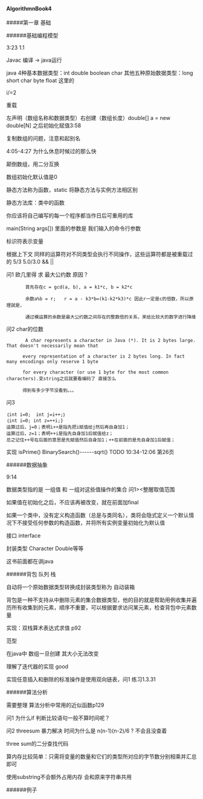 #### AlgorithmnBook4
#####第一章 基础

######基础编程模型

3:23  1.1

Javac 编译  -> java运行

java 4种基本数据类型：int double boolean char   其他五种原始数据类型：long short char byte float 这里的

i/=2 

重载

左声明（数组名称和数据类型）右创建（数组长度）double[] a = new double[N]   之后初始化赋值3:58

复制数组的问题，注意和起别名

4:05-4:27 为什么休息时候过的那么快

颠倒数组，用二分互换

数组初始化默认值是0

静态方法称为函数，static 将静态方法与实例方法相区别

静态方法库：类中的函数

你应该将自己编写的每一个程序都当作日后可重用的库

main(String args[]) 里面的参数是 我们输入的命令行参数

标识符表示变量

根据上下文 同样的运算符对不同类型会执行不同操作，这些运算符都是被重载过的 5/3 5.0/3.0 && ||


 问1    欧几里得 求 最大公约数 原因？      

           首先存在c = gcd(a, b), a = k1*c, b = k2*c

           余数a%b = r;   r = a - k3*b=(k1-k2*k3)*c 因此r一定是c的倍数，所以原理就是，

           通过模运算的余数是最大公约数之间存在的整数倍的关系，来给比较大的数字进行降维

问2     char的位数

           A char represents a character in Java (*). It is 2 bytes large. That doesn't necessarily mean that 

          every representation of a character is 2 bytes long. In fact many encodings only reserve 1 byte 

          for every character (or use 1 byte for the most common characters).变string之后就要看编码了 直接怎么 

          得到有多少字节没看到。。。

问3

    ｛int i=0;  int j=i++;｝
    ｛int i=0; int z=++i;}
    运算过后，j=0；表明i++是指先把i赋值给j然后再自身加1；
    运算过后，z=1；表明++i是指先自身加1后赋值给z；
    总之记住++号在后面的意思是先赋值然后自身加1；++在前面的是先自身加1后赋值；

实现  isPrime() BinarySearch()------sqrt() TODO 10:34-12:06   第26页

######数据抽象

9:14

数据类型指的是 一组值 和 一组对这些值操作的集合  问1><整醒取值范围

如果值在初始化之后，不应该再被改变，就在前面加final

如果一个类中，没有定义构造函数（总是与类同名），类将会隐式定义一个默认情况下不接受任何参数的构造函数，并将所有实例变量初始化为默认值

接口 interface

封装类型 Character Double等等

这书前面都在讲java

######背包 队列 栈

自动将一个原始数据类型转换成封装类型称为 自动装箱

背包是一种不支持从中删除元素的集合数据类型，他的目的就是帮助用例收集并遍历所有收集到的元素，顺序不重要，可以根据要求访问某元素，检查背包中元素数量

实现：双栈算术表达式求值 p92

范型

在java中 数组一旦创建 其大小无法改变

理解了迭代器的实现 good 

实现任意插入和删除的标准操作是使用双向链表，问1 练习1.3.31 

######算法分析

需要整理   算法分析中常用的近似函数p129

问1 为什么if 判断比较语句一般不算时间呢？

问2 threesum 暴力解决  时间为什么是 n(n-1)(n-2)/6 ? 不会且没查着 

three sum的二分查找代码 

算内存比较简单：只需将变量的数量和它们的类型所对应的字节数分别相乘并汇总即可

使用substring不会额外占用内存 会和原来字符串共用

######例子















